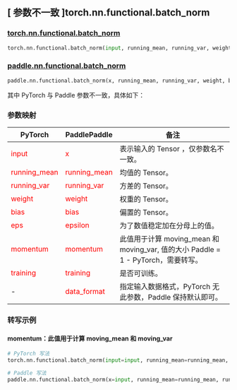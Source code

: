 ## [ 参数不一致 ]torch.nn.functional.batch_norm

### [torch.nn.functional.batch_norm](https://pytorch.org/docs/stable/generated/torch.nn.functional.batch_norm.html#torch.nn.functional.batch_norm)

```python
torch.nn.functional.batch_norm(input, running_mean, running_var, weight=None, bias=None, training=False, momentum=0.1, eps=1e-05)
```

### [paddle.nn.functional.batch_norm](https://www.paddlepaddle.org.cn/documentation/docs/zh/develop/api/paddle/nn/functional/batch_norm_cn.html#batch-norm)
```python
paddle.nn.functional.batch_norm(x, running_mean, running_var, weight, bias, training=False, momentum=0.9, epsilon=1e-05, data_format='NCHW', name=None)
```

其中 PyTorch 与 Paddle 参数不一致，具体如下：
### 参数映射
| PyTorch       | PaddlePaddle | 备注                                                   |
| ------------- | ------------ | ------------------------------------------------------ |
| <font color='red'> input </font> | <font color='red'> x </font> | 表示输入的 Tensor ，仅参数名不一致。  |
| <font color='red'> running_mean </font>  | <font color='red'> running_mean </font> | 均值的 Tensor。 |
| <font color='red'> running_var </font>   | <font color='red'> running_var </font>  | 方差的 Tensor。 |
| <font color='red'> weight </font>   | <font color='red'> weight </font>   | 权重的 Tensor。          |
| <font color='red'> bias </font>   | <font color='red'> bias </font>   | 偏置的 Tensor。              |
| <font color='red'> eps  </font>         |    <font color='red'> epsilon  </font>         | 为了数值稳定加在分母上的值。       |
| <font color='red'> momentum </font>             | <font color='red'> momentum </font>  | 此值用于计算 moving_mean 和 moving_var, 值的大小 Paddle = 1 - PyTorch，需要转写。      |
| <font color='red'> training </font>           |  <font color='red'> training </font>            | 是否可训练。 |
| -  |  <font color='red'> data_format </font> | 指定输入数据格式，PyTorch 无此参数，Paddle 保持默认即可。 |


### 转写示例
#### momentum：此值用于计算 moving_mean 和 moving_var
```python
# PyTorch 写法
torch.nn.functional.batch_norm(input=input, running_mean=running_mean, running_var=running_var, momentum=0.1)

# Paddle 写法
paddle.nn.functional.batch_norm(x=input, running_mean=running_mean, running_var=running_var, momentum=0.9)
```
